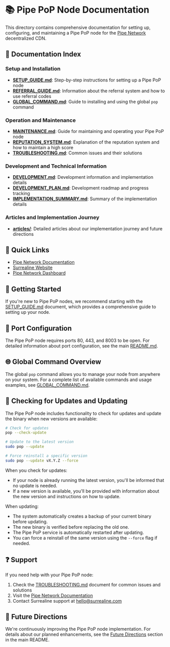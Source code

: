 # 📚 Pipe PoP Node Documentation

This directory contains comprehensive documentation for setting up, configuring, and maintaining a Pipe PoP node for the [Pipe Network](https://docs.pipe.network/devnet-2) decentralized CDN.

## 📑 Documentation Index

### Setup and Installation
- [**SETUP_GUIDE.md**](./SETUP_GUIDE.md): Step-by-step instructions for setting up a Pipe PoP node
- [**REFERRAL_GUIDE.md**](./REFERRAL_GUIDE.md): Information about the referral system and how to use referral codes
- [**GLOBAL_COMMAND.md**](./GLOBAL_COMMAND.md): Guide to installing and using the global `pop` command

### Operation and Maintenance
- [**MAINTENANCE.md**](./MAINTENANCE.md): Guide for maintaining and operating your Pipe PoP node
- [**REPUTATION_SYSTEM.md**](./REPUTATION_SYSTEM.md): Explanation of the reputation system and how to maintain a high score
- [**TROUBLESHOOTING.md**](./TROUBLESHOOTING.md): Common issues and their solutions

### Development and Technical Information
- [**DEVELOPMENT.md**](./DEVELOPMENT.md): Development information and implementation details
- [**DEVELOPMENT_PLAN.md**](./DEVELOPMENT_PLAN.md): Development roadmap and progress tracking
- [**IMPLEMENTATION_SUMMARY.md**](./IMPLEMENTATION_SUMMARY.md): Summary of the implementation details

### Articles and Implementation Journey
- [**articles/**](./articles/): Detailed articles about our implementation journey and future directions

## 🔗 Quick Links

- [Pipe Network Documentation](https://docs.pipe.network/devnet-2)
- [Surrealine Website](https://www.surrealine.com)
- [Pipe Network Dashboard](https://dashboard.pipenetwork.com)

## 🚀 Getting Started

If you're new to Pipe PoP nodes, we recommend starting with the [SETUP_GUIDE.md](./SETUP_GUIDE.md) document, which provides a comprehensive guide to setting up your node.

## 🔌 Port Configuration

The Pipe PoP node requires ports 80, 443, and 8003 to be open. For detailed information about port configuration, see the main [README.md](../README.md#-port-configuration).

## 🌐 Global Command Overview

The global `pop` command allows you to manage your node from anywhere on your system. For a complete list of available commands and usage examples, see [GLOBAL_COMMAND.md](./GLOBAL_COMMAND.md).

## 🔄 Checking for Updates and Updating

The Pipe PoP node includes functionality to check for updates and update the binary when new versions are available:

```bash
# Check for updates
pop --check-update

# Update to the latest version
sudo pop --update

# Force reinstall a specific version
sudo pop --update vX.Y.Z --force
```

When you check for updates:
- If your node is already running the latest version, you'll be informed that no update is needed.
- If a new version is available, you'll be provided with information about the new version and instructions on how to update.

When updating:
- The system automatically creates a backup of your current binary before updating.
- The new binary is verified before replacing the old one.
- The Pipe PoP service is automatically restarted after updating.
- You can force a reinstall of the same version using the `--force` flag if needed.

## ❓ Support

If you need help with your Pipe PoP node:

1. Check the [TROUBLESHOOTING.md](./TROUBLESHOOTING.md) document for common issues and solutions
2. Visit the [Pipe Network Documentation](https://docs.pipe.network/devnet-2)
3. Contact Surrealine support at [hello@surrealine.com](mailto:hello@surrealine.com)

## 🔮 Future Directions

We're continuously improving the Pipe PoP node implementation. For details about our planned enhancements, see the [Future Directions](../README.md#-future-directions) section in the main README. 